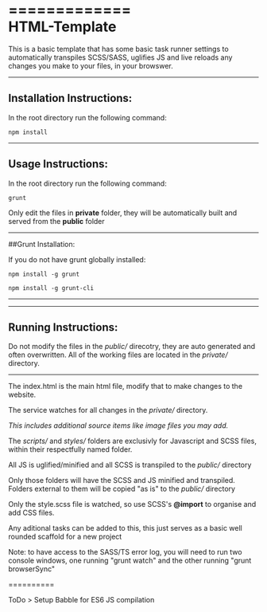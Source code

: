 =============  
HTML-Template
=============

This is a basic template that has some basic task runner settings to automatically transpiles SCSS/SASS, uglifies JS and live reloads any changes you make to your files, in your browswer.

--------------------------
Installation Instructions:
--------------------------

In the root directory run the following command:
```
npm install
```

-------------------
Usage Instructions:
-------------------

In the root directory run the following command:
```
grunt
```

Only edit the files in **private** folder, they will be automatically built and served from the **public** folder

----------------------------
##Grunt Installation:

If you do not have grunt globally installed:

```
npm install -g grunt
```
```
npm install -g grunt-cli
```
----------------------------
---------------------
Running Instructions:
---------------------

Do not modify the files in the *public/* direcotry, they are auto generated and often overwritten.
All of the working files are located in the *private/* directory.

--------


The index.html is the main html file, modify that to make changes to the website.

The service watches for all changes in the *private/* directory.
	
*This includes additional source items like image files you may add.*

The *scripts/* and *styles/* folders are exclusivly for Javascript and SCSS files, within their respectfully named folder. 

All JS is uglified/minified and all SCSS is transpiled to the *public/* directory   

Only those folders will have the SCSS and JS minified and transpiled. Folders external to them will be copied "as is" to the *public/* directory

Only the style.scss file is watched, so use SCSS's **@import** to organise and add CSS files. 

Any aditional tasks can be added to this, this just serves as a basic well rounded scaffold for a new project


Note: to have access to the SASS/TS error log, you will need to run two console windows, one running "grunt watch" and the other running "grunt browserSync" 

==========

ToDo > Setup Babble for ES6 JS compilation
